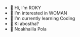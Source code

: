- 👋 Hi, I’m ROKY
- 👀 I’m interested in WOMAN
- 🌱 I’m currently learning Coding
- 💞️ Ki abostha?
- 💖 Noakhailla Pola

<!---
artech69/artech69 is a ✨ special ✨ repository because its `README.md` (this file) appears on your GitHub profile.
You can click the Preview link to take a look at your changes.
--->
